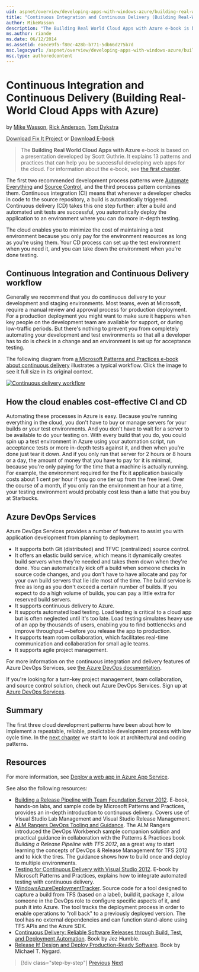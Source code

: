 ```yaml
---
uid: aspnet/overview/developing-apps-with-windows-azure/building-real-world-cloud-apps-with-windows-azure/continuous-integration-and-continuous-delivery
title: "Continuous Integration and Continuous Delivery (Building Real-World Cloud Apps with Azure) | Microsoft Docs"
author: MikeWasson
description: "The Building Real World Cloud Apps with Azure e-book is based on a presentation developed by Scott Guthrie. It explains 13 patterns and practices that can he..."
ms.author: riande
ms.date: 06/12/2014
ms.assetid: eaece9f5-f80c-428b-b771-5db66d275b7d
msc.legacyurl: /aspnet/overview/developing-apps-with-windows-azure/building-real-world-cloud-apps-with-windows-azure/continuous-integration-and-continuous-delivery
msc.type: authoredcontent
---
```

# Continuous Integration and Continuous Delivery (Building Real-World Cloud Apps with Azure)

by [Mike Wasson](https://github.com/MikeWasson), [Rick Anderson](https://twitter.com/RickAndMSFT), [Tom Dykstra](https://github.com/tdykstra)

[Download Fix It Project](https://code.msdn.microsoft.com/Fix-It-app-for-Building-cdd80df4) or [Download E-book](https://docs.microsoft.com/archive/blogs/microsoft_press/free-ebook-building-cloud-apps-with-microsoft-azure)

> The **Building Real World Cloud Apps with Azure** e-book is based on a presentation developed by Scott Guthrie. It explains 13 patterns and practices that can help you be successful developing web apps for the cloud. For information about the e-book, see [the first chapter](introduction.md).

The first two recommended development process patterns were [Automate Everything](automate-everything.md) and [Source Control](source-control.md), and the third process pattern combines them. Continuous integration (CI) means that whenever a developer checks in code to the source repository, a build is automatically triggered. Continuous delivery (CD) takes this one step further: after a build and automated unit tests are successful, you automatically deploy the application to an environment where you can do more in-depth testing.

The cloud enables you to minimize the cost of maintaining a test environment because you only pay for the environment resources as long as you're using them. Your CD process can set up the test environment when you need it, and you can take down the environment when you're done testing.

## Continuous Integration and Continuous Delivery workflow

Generally we recommend that you do continuous delivery to your development and staging environments. Most teams, even at Microsoft, require a manual review and approval process for production deployment. For a production deployment you might want to make sure it happens when key people on the development team are available for support, or during low-traffic periods. But there's nothing to prevent you from completely automating your development and test environments so that all a developer has to do is check in a change and an environment is set up for acceptance testing.

The following diagram from [a Microsoft Patterns and Practices e-book about continuous delivery](https://aka.ms/ReleasePipeline) illustrates a typical workflow. Click the image to see it full size in its original context.

[![Continuous delivery workflow](continuous-integration-and-continuous-delivery/_static/image1.png)](https://msdn.microsoft.com/library/dn449955.aspx)

## How the cloud enables cost-effective CI and CD

Automating these processes in Azure is easy. Because you're running everything in the cloud, you don't have to buy or manage servers for your builds or your test environments. And you don't have to wait for a server to be available to do your testing on. With every build that you do, you could spin up a test environment in Azure using your automation script, run acceptance tests or more in-depth tests against it, and then when you're done just tear it down. And if you only run that server for 2 hours or 8 hours or a day, the amount of money that you have to pay for it is minimal, because you're only paying for the time that a machine is actually running. For example, the environment required for the Fix it application basically costs about 1 cent per hour if you go one tier up from the free level. Over the course of a month, if you only ran the environment an hour at a time, your testing environment would probably cost less than a latte that you buy at Starbucks.

## Azure DevOps Services 

Azure DevOps Services provides a number of features to assist you with application development from planning to deployment.

- It supports both Git (distributed) and TFVC (centralized) source control.
- It offers an elastic build service, which means it dynamically creates build servers when they're needed and takes them down when they're done. You can automatically kick off a build when someone checks in source code changes, and you don't have to have allocate and pay for your own build servers that lie idle most of the time. The build service is free as long as you don't exceed a certain number of builds. If you expect to do a high volume of builds, you can pay a little extra for reserved build servers.
- It supports continuous delivery to Azure.
- It supports automated load testing. Load testing is critical to a cloud app but is often neglected until it's too late. Load testing simulates heavy use of an app by thousands of users, enabling you to find bottlenecks and improve throughput —before you release the app to production.
- It supports team room collaboration, which facilitates real-time communication and collaboration for small agile teams.
- It supports agile project management.

For more information on the continuous integration and delivery features of Azure DevOps Services, see [the Azure DevOps documentation](/azure/devops/index).

If you're looking for a turn-key project management, team collaboration, and source control solution, check out Azure DevOps Services. Sign up at [Azure DevOps Services](https://dev.azure.com/).

## Summary

The first three cloud development patterns have been about how to implement a repeatable, reliable, predictable development process with low cycle time. In the [next chapter](web-development-best-practices.md) we start to look at architectural and coding patterns.

## Resources

For more information, see [Deploy a web app in Azure App Service](https://azure.microsoft.com/documentation/articles/web-sites-deploy/).

See also the following resources:

- [Building a Release Pipeline with Team Foundation Server 2012](https://aka.ms/ReleasePipeline). E-book, hands-on labs, and sample code by Microsoft Patterns and Practices, provides an in-depth introduction to continuous delivery. Covers use of Visual Studio Lab Management and Visual Studio Release Management.
- [ALM Rangers DevOps Tooling and Guidance](https://aka.ms/vsarsolutions/). The ALM Rangers introduced the DevOps Workbench sample companion solution and practical guidance in collaboration with the Patterns &amp; Practices book *Building a Release Pipeline with TFS 2012*, as a great way to start learning the concepts of DevOps &amp; Release Management for TFS 2012 and to kick the tires. The guidance shows how to build once and deploy to multiple environments.
- [Testing for Continuous Delivery with Visual Studio 2012](https://msdn.microsoft.com/library/jj159345.aspx). E-book by Microsoft Patterns and Practices, explains how to integrate automated testing with continuous delivery.
- [WindowsAzureDeploymentTracker](https://github.com/RyanTBerry/WindowsAzureDeploymentTracker). Source code for a tool designed to capture a build from TFS (based on a label), build it, package it, allow someone in the DevOps role to configure specific aspects of it, and push it into Azure. The tool tracks the deployment process in order to enable operations to "roll back" to a previously deployed version. The tool has no external dependencies and can function stand-alone using TFS APIs and the Azure SDK.
- [Continuous Delivery: Reliable Software Releases through Build, Test, and Deployment Automation](https://www.amazon.com/Continuous-Delivery-Deployment-Automation-Addison-Wesley/dp/0321601912/ref=sr_1_1?s=books&amp;ie=UTF8&amp;qid=1377126361). Book by Jez Humble.
- [Release It! Design and Deploy Production-Ready Software](https://www.amazon.com/Release-It-Production-Ready-Pragmatic-Programmers/dp/0978739213). Book by Michael T. Nygard.

> [!div class="step-by-step"]
> [Previous](source-control.md)
> [Next](web-development-best-practices.md)
